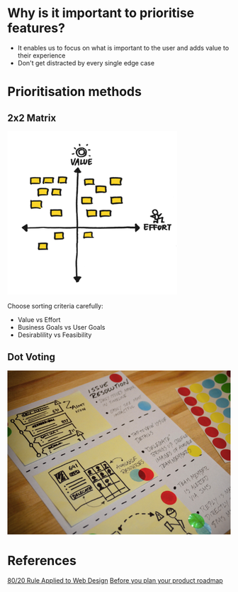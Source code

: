 <!-- TITLE: Feature Prioritisation -->

# Why is it important to prioritise features?
* It enables us to focus on what is important to the user and adds value to their experience
* Don't get distracted by every single edge case


# Prioritisation methods
## 2x2 Matrix
![2 X 2 Matrix](/uploads/2-x-2-matrix.png "2 X 2 Matrix")

Choose sorting criteria carefully:
* Value vs Effort
* Business Goals vs User Goals
* Desirablility vs Feasibility

## Dot Voting
![Dot Voting](/uploads/dot-voting.png "Dot Voting")


# References
[80/20 Rule Applied to Web Design](https://www.webdesignerdepot.com/2011/02/the-8020-rule-applied-to-web-design/)
[Before you plan your product roadmap](https://blog.intercom.com/before-you-plan-your-product-roadmap/)
